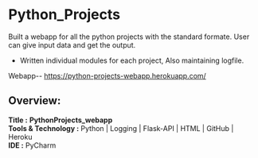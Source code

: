 # Python_Projects
Built a webapp for all the python projects with the standard formate. User can give input data and get the output.  
- Written individual modules for each project, Also maintaining logfile.

Webapp-- https://python-projects-webapp.herokuapp.com/

## Overview:
**Title	:**  **PythonProjects_webapp**  
**Tools & Technology :** Python | Logging | Flask-API | HTML | GitHub | Heroku   
**IDE :** PyCharm
